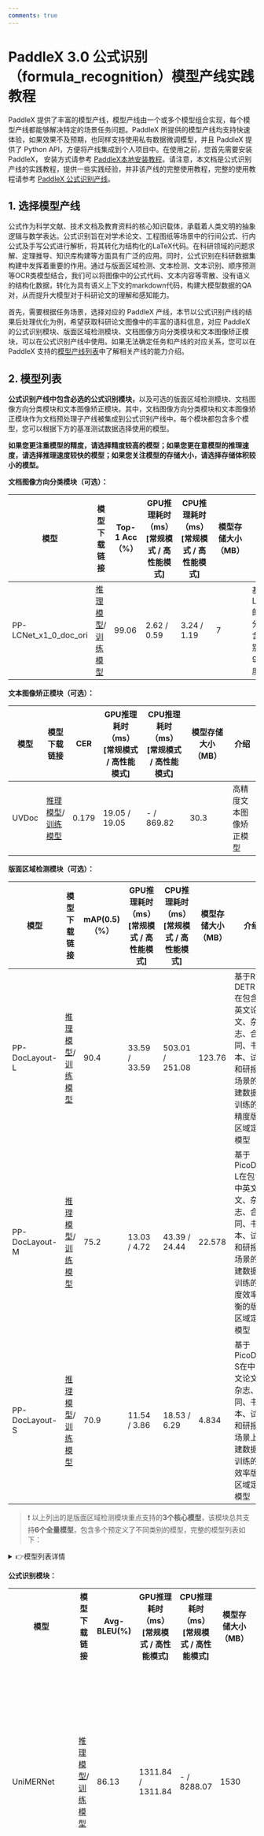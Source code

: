 ```yaml
---
comments: true
---
```


# PaddleX 3.0 公式识别（formula_recognition）模型产线实践教程

PaddleX 提供了丰富的模型产线，模型产线由一个或多个模型组合实现，每个模型产线都能够解决特定的场景任务问题。PaddleX 所提供的模型产线均支持快速体验，如果效果不及预期，也同样支持使用私有数据微调模型，并且 PaddleX 提供了 Python API，方便将产线集成到个人项目中。在使用之前，您首先需要安装 PaddleX， 安装方式请参考 [PaddleX本地安装教程](../installation/installation.md)。请注意，本文档是公式识别产线的实践教程，提供一些实践经验，并非该产线的完整使用教程，完整的使用教程请参考 [PaddleX 公式识别产线](../pipeline_usage/tutorials/ocr_pipelines/formula_recognition.md)。


## 1. 选择模型产线

公式作为科学文献、技术文档及教育资料的核心知识载体，承载着人类文明的抽象逻辑与数学表达。公式识别旨在对学术论文、工程图纸等场景中的行间公式、行内公式及手写公式进行解析，将其转化为结构化的LaTeX代码。在科研领域的问题求解、定理推导、知识库构建等方面具有广泛的应用。同时，公式识别在科研数据集构建中发挥着重要的作用。通过与版面区域检测、文本检测、文本识别、顺序预测等OCR类模型结合，我们可以将图像中的公式代码、文本内容等零散、没有语义的结构化数据，转化为具有语义上下文的markdown代码，构建大模型数据的QA对，从而提升大模型对于科研论文的理解和感知能力。

首先，需要根据任务场景，选择对应的 PaddleX 产线，本节以公式识别产线的结果后处理优化为例，希望获取科研论文图像中的丰富的语料信息，对应 PaddleX 的公式识别模块、版面区域检测模块、文档图像方向分类模块和文本图像矫正模块，可以在公式识别产线中使用。如果无法确定任务和产线的对应关系，您可以在 PaddleX 支持的[模型产线列表](../support_list/pipelines_list.md)中了解相关产线的能力介绍。


## 2. 模型列表

<b>公式识别产线中包含必选的公式识别模块，</b>以及可选的版面区域检测模块、文档图像方向分类模块和文本图像矫正模块。其中，文档图像方向分类模块和文本图像矫正模块作为文档预处理子产线被集成到公式识别产线中。每个模块都包含多个模型，您可以根据下方的基准测试数据选择使用的模型。

<b>如果您更注重模型的精度，请选择精度较高的模型；如果您更在意模型的推理速度，请选择推理速度较快的模型；如果您关注模型的存储大小，请选择存储体积较小的模型。</b>
<p><b>文档图像方向分类模块（可选）：</b></p>
<table>
<thead>
<tr>
<th>模型</th><th>模型下载链接</th>
<th>Top-1 Acc（%）</th>
<th>GPU推理耗时（ms）<br/>[常规模式 / 高性能模式]</th>
<th>CPU推理耗时（ms）<br/>[常规模式 / 高性能模式]</th>
<th>模型存储大小（MB）</th>
<th>介绍</th>
</tr>
</thead>
<tbody>
<tr>
<td>PP-LCNet_x1_0_doc_ori</td>
<td><a href="https://paddle-model-ecology.bj.bcebos.com/paddlex/official_inference_model/paddle3.0.0/PP-LCNet_x1_0_doc_ori_infer.tar">推理模型</a>/<a href="https://paddle-model-ecology.bj.bcebos.com/paddlex/official_pretrained_model/PP-LCNet_x1_0_doc_ori_pretrained.pdparams">训练模型</a></td>
<td>99.06</td>
<td>2.62 / 0.59</td>
<td>3.24 / 1.19</td>
<td>7</td>
<td>基于PP-LCNet_x1_0的文档图像分类模型，含有四个类别，即0度，90度，180度，270度</td>
</tr>
</tbody>
</table>

<p><b>文本图像矫正模块（可选）：</b></p>
<table>
<thead>
<tr>
<th>模型</th><th>模型下载链接</th>
<th>CER </th>
<th>GPU推理耗时（ms）<br/>[常规模式 / 高性能模式]</th>
<th>CPU推理耗时（ms）<br/>[常规模式 / 高性能模式]</th>
<th>模型存储大小（MB）</th>
<th>介绍</th>
</tr>
</thead>
<tbody>
<tr>
<td>UVDoc</td>
<td><a href="https://paddle-model-ecology.bj.bcebos.com/paddlex/official_inference_model/paddle3.0.0/UVDoc_infer.tar">推理模型</a>/<a href="https://paddle-model-ecology.bj.bcebos.com/paddlex/official_pretrained_model/UVDoc_pretrained.pdparams">训练模型</a></td>
<td>0.179</td>
<td>19.05 / 19.05</td>
<td>- / 869.82</td>
<td>30.3</td>
<td>高精度文本图像矫正模型</td>
</tr>
</tbody>
</table>
<p><b>版面区域检测模块（可选）：</b></p>
<table>
<thead>
<tr>
<th>模型</th><th>模型下载链接</th>
<th>mAP(0.5)（%）</th>
<th>GPU推理耗时（ms）<br/>[常规模式 / 高性能模式]</th>
<th>CPU推理耗时（ms）<br/>[常规模式 / 高性能模式]</th>
<th>模型存储大小（MB）</th>
<th>介绍</th>
</tr>
</thead>
<tbody>
<tr>
<td>PP-DocLayout-L</td>
<td><a href="https://paddle-model-ecology.bj.bcebos.com/paddlex/official_inference_model/paddle3.0.0/PP-DocLayout-L_infer.tar">推理模型</a>/<a href="https://paddle-model-ecology.bj.bcebos.com/paddlex/official_pretrained_model/PP-DocLayout-L_pretrained.pdparams">训练模型</a></td>
<td>90.4</td>
<td>33.59 / 33.59</td>
<td>503.01 / 251.08</td>
<td>123.76</td>
<td>基于RT-DETR-L在包含中英文论文、杂志、合同、书本、试卷和研报等场景的自建数据集训练的高精度版面区域定位模型</td>
</tr>
<tr>
<td>PP-DocLayout-M</td>
<td><a href="https://paddle-model-ecology.bj.bcebos.com/paddlex/official_inference_model/paddle3.0.0/PP-DocLayout-M_infer.tar">推理模型</a>/<a href="https://paddle-model-ecology.bj.bcebos.com/paddlex/official_pretrained_model/PP-DocLayout-M_pretrained.pdparams">训练模型</a></td>
<td>75.2</td>
<td>13.03 / 4.72</td>
<td>43.39 / 24.44</td>
<td>22.578</td>
<td>基于PicoDet-L在包含中英文论文、杂志、合同、书本、试卷和研报等场景的自建数据集训练的精度效率平衡的版面区域定位模型</td>
</tr>
<tr>
<td>PP-DocLayout-S</td>
<td><a href="https://paddle-model-ecology.bj.bcebos.com/paddlex/official_inference_model/paddle3.0.0/PP-DocLayout-S_infer.tar">推理模型</a>/<a href="https://paddle-model-ecology.bj.bcebos.com/paddlex/official_pretrained_model/PP-DocLayout-S_pretrained.pdparams">训练模型</a></td>
<td>70.9</td>
<td>11.54 / 3.86</td>
<td>18.53 / 6.29</td>
<td>4.834</td>
<td>基于PicoDet-S在中英文论文、杂志、合同、书本、试卷和研报等场景上自建数据集训练的高效率版面区域定位模型</td>
</tr>
</tbody>
</table>

>❗ 以上列出的是版面区域检测模块重点支持的<b>3个核心模型</b>，该模块总共支持<b>6个全量模型</b>，包含多个预定义了不同类别的模型，完整的模型列表如下：

<details><summary> 👉模型列表详情</summary>

* <b>17类版面区域检测模型，包含17个版面常见类别，分别是：段落标题、图片、文本、数字、摘要、内容、图表标题、公式、表格、表格标题、参考文献、文档标题、脚注、页眉、算法、页脚、印章</b>
<table>
<thead>
<tr>
<th>模型</th><th>模型下载链接</th>
<th>mAP(0.5)（%）</th>
<th>GPU推理耗时（ms）<br/>[常规模式 / 高性能模式]</th>
<th>CPU推理耗时（ms）<br/>[常规模式 / 高性能模式]</th>
<th>模型存储大小（MB）</th>
<th>介绍</th>
</tr>
</thead>
<tbody>
<tr>
<td>PicoDet-S_layout_17cls</td>
<td><a href="https://paddle-model-ecology.bj.bcebos.com/paddlex/official_inference_model/paddle3.0.0/PicoDet-S_layout_17cls_infer.tar">推理模型</a>/<a href="https://paddle-model-ecology.bj.bcebos.com/paddlex/official_pretrained_model/PicoDet-S_layout_17cls_pretrained.pdparams">训练模型</a></td>
<td>87.4</td>
<td>8.80 / 3.62</td>
<td>17.51 / 6.35</td>
<td>4.8</td>
<td>基于PicoDet-S轻量模型在中英文论文、杂志和研报等场景上自建数据集训练的高效率版面区域定位模型</td>
</tr>
<tr>
<td>PicoDet-L_layout_17cls</td>
<td><a href="https://paddle-model-ecology.bj.bcebos.com/paddlex/official_inference_model/paddle3.0.0/PicoDet-L_layout_17cls_infer.tar">推理模型</a>/<a href="https://paddle-model-ecology.bj.bcebos.com/paddlex/official_pretrained_model/PicoDet-L_layout_17cls_pretrained.pdparams">训练模型</a></td>
<td>89.0</td>
<td>12.60 / 10.27</td>
<td>43.70 / 24.42</td>
<td>22.6</td>
<td>基于PicoDet-L在中英文论文、杂志和研报等场景上自建数据集训练的效率精度均衡版面区域定位模型</td>
</tr>
<tr>
<td>RT-DETR-H_layout_17cls</td>
<td><a href="https://paddle-model-ecology.bj.bcebos.com/paddlex/official_inference_model/paddle3.0.0/RT-DETR-H_layout_17cls_infer.tar">推理模型</a>/<a href="https://paddle-model-ecology.bj.bcebos.com/paddlex/official_pretrained_model/RT-DETR-H_layout_17cls_pretrained.pdparams">训练模型</a></td>
<td>98.3</td>
<td>115.29 / 101.18</td>
<td>964.75 / 964.75</td>
<td>470.2</td>
<td>基于RT-DETR-H在中英文论文、杂志和研报等场景上自建数据集训练的高精度版面区域定位模型</td>
</tr>
</tbody>
</table>


* <b>23类版面区域检测模型，包含23个常见的类别：文档标题、段落标题、文本、页码、摘要、目录、参考文献、脚注、页眉、页脚、算法、公式、公式编号、图像、图表标题、表格、表格标题、印章、图表标题、图表、页眉图像、页脚图像、侧栏文本</b>
<table>
<thead>
<tr>
<th>模型</th><th>模型下载链接</th>
<th>mAP(0.5)（%）</th>
<th>GPU推理耗时（ms）<br/>[常规模式 / 高性能模式]</th>
<th>CPU推理耗时（ms）<br/>[常规模式 / 高性能模式]</th>
<th>模型存储大小（MB）</th>
<th>介绍</th>
</tr>
</thead>
<tbody>
<tr>
<td>PP-DocLayout-L</td>
<td><a href="https://paddle-model-ecology.bj.bcebos.com/paddlex/official_inference_model/paddle3.0.0/PP-DocLayout-L_infer.tar">推理模型</a>/<a href="https://paddle-model-ecology.bj.bcebos.com/paddlex/official_pretrained_model/PP-DocLayout-L_pretrained.pdparams">训练模型</a></td>
<td>90.4</td>
<td>33.59 / 33.59</td>
<td>503.01 / 251.08</td>
<td>123.76</td>
<td>基于RT-DETR-L在包含中英文论文、杂志、合同、书本、试卷和研报等场景的自建数据集训练的高精度版面区域定位模型</td>
</tr>
<tr>
<td>PP-DocLayout-M</td>
<td><a href="https://paddle-model-ecology.bj.bcebos.com/paddlex/official_inference_model/paddle3.0.0/PP-DocLayout-M_infer.tar">推理模型</a>/<a href="https://paddle-model-ecology.bj.bcebos.com/paddlex/official_pretrained_model/PP-DocLayout-M_pretrained.pdparams">训练模型</a></td>
<td>75.2</td>
<td>13.03 / 4.72</td>
<td>43.39 / 24.44</td>
<td>22.578</td>
<td>基于PicoDet-L在包含中英文论文、杂志、合同、书本、试卷和研报等场景的自建数据集训练的精度效率平衡的版面区域定位模型</td>
</tr>
<tr>
<td>PP-DocLayout-S</td>
<td><a href="https://paddle-model-ecology.bj.bcebos.com/paddlex/official_inference_model/paddle3.0.0/PP-DocLayout-S_infer.tar">推理模型</a>/<a href="https://paddle-model-ecology.bj.bcebos.com/paddlex/official_pretrained_model/PP-DocLayout-S_pretrained.pdparams">训练模型</a></td>
<td>70.9</td>
<td>11.54 / 3.86</td>
<td>18.53 / 6.29</td>
<td>4.834</td>
<td>基于PicoDet-S在中英文论文、杂志、合同、书本、试卷和研报等场景上自建数据集训练的高效率版面区域定位模型</td>
</tr>
</tbody>
</table>

</details>

<p><b>公式识别模块：</b></p>
<table>
<tr>
<th>模型</th><th>模型下载链接</th>
<th>Avg-BLEU(%)</th>
<th>GPU推理耗时（ms）<br/>[常规模式 / 高性能模式]</th>
<th>CPU推理耗时（ms）<br/>[常规模式 / 高性能模式]</th>
<th>模型存储大小（MB）</th>
<th>介绍</th>
</tr>

<tr>
<td>UniMERNet</td>
<td><a href="https://paddle-model-ecology.bj.bcebos.com/paddlex/official_inference_model/paddle3.0.0/UniMERNet_infer.tar">推理模型</a>/<a href="https://paddle-model-ecology.bj.bcebos.com/paddlex/official_pretrained_model/UniMERNet_pretrained.pdparams">训练模型</a></td>
<td>86.13</td>
<td>1311.84 / 1311.84</td>
<td>- / 8288.07</td>
<td>1530</td>
<td>UniMERNet是由上海AI Lab研发的一款公式识别模型。该模型采用Donut Swin作为编码器，MBartDecoder作为解码器，并通过在包含简单公式、复杂公式、扫描捕捉公式和手写公式在内的一百万数据集上进行训练，大幅提升了模型对真实场景公式的识别准确率</td>
</tr>
<tr>
<td>PP-FormulaNet-S</td>
<td><a href="https://paddle-model-ecology.bj.bcebos.com/paddlex/official_inference_model/paddle3.0.0/PP-FormulaNet-S_infer.tar">推理模型</a>/<a href="https://paddle-model-ecology.bj.bcebos.com/paddlex/official_pretrained_model/PP-FormulaNet-S_pretrained.pdparams">训练模型</a></td>
<td>87.12</td>
<td>182.25 / 182.25</td>
<td>- / 254.39</td>
<td>167.9</td>
<td rowspan="2">PP-FormulaNet 是由百度飞桨视觉团队开发的一款先进的公式识别模型，支持5万个常见LateX源码词汇的识别。PP-FormulaNet-S 版本采用了 PP-HGNetV2-B4 作为其骨干网络，通过并行掩码和模型蒸馏等技术，大幅提升了模型的推理速度，同时保持了较高的识别精度，适用于简单印刷公式、跨行简单印刷公式等场景。而 PP-FormulaNet-L 版本则基于 Vary_VIT_B 作为骨干网络，并在大规模公式数据集上进行了深入训练，在复杂公式的识别方面，相较于PP-FormulaNet-S表现出显著的提升，适用于简单印刷公式、复杂印刷公式、手写公式等场景。 </td>

</tr>
<tr>
<td>PP-FormulaNet-L</td>
<td><a href="https://paddle-model-ecology.bj.bcebos.com/paddlex/official_inference_model/paddle3.0.0/PP-FormulaNet-L_infer.tar">推理模型</a>/<a href="https://paddle-model-ecology.bj.bcebos.com/paddlex/official_pretrained_model/PP-FormulaNet-L_pretrained.pdparams">训练模型</a></td>
<td>92.13</td>
<td>1482.03 / 1482.03</td>
<td>- / 3131.54</td>
<td>695</td>
</tr>
<tr>
<td>LaTeX_OCR_rec</td>
<td><a href="https://paddle-model-ecology.bj.bcebos.com/paddlex/official_inference_model/paddle3.0.0/LaTeX_OCR_rec_infer.tar">推理模型</a>/<a href="https://paddle-model-ecology.bj.bcebos.com/paddlex/official_pretrained_model/LaTeX_OCR_rec_pretrained.pdparams">训练模型</a></td>
<td>71.63</td>
<td>1088.89 / 1088.89</td>
<td>- / -</td>
<td>99</td>
<td>LaTeX-OCR是一种基于自回归大模型的公式识别算法，通过采用 Hybrid ViT 作为骨干网络，transformer作为解码器，显著提升了公式识别的准确性。</td>
</tr>
</table>

<strong>测试环境说明:</strong>

  <ul>
      <li><b>性能测试环境</b>
          <ul>
            <li><strong>测试数据集：
             </strong>
                <ul>
                  <li>文档图像方向分类模型：PaddleX自建的数据集，覆盖证件和文档等多个场景，包含 1000 张图片。</li>
                  <li> 文本图像矫正模型：<a href="https://www3.cs.stonybrook.edu/~cvl/docunet.html">DocUNet</a>。</li>
                  <li>版面区域检测模型：PaddleOCR 自建的版面区域检测数据集，包含中英文论文、杂志、合同、书本、试卷和研报等常见的 500 张文档类型图片。</li>
                  <li>17类区域检测模型：PaddleOCR 自建的版面区域检测数据集，包含中英文论文、杂志和研报等常见的 892 张文档类型图片。</li>
                  <li>公式识别模型：PaddleX 内部自建公式识别测试集。</li>
                </ul>
             </li>
              <li><strong>硬件配置：</strong>
                  <ul>
                      <li>GPU：NVIDIA Tesla T4</li>
                      <li>CPU：Intel Xeon Gold 6271C @ 2.60GHz</li>
                      <li>其他环境：Ubuntu 20.04 / CUDA 11.8 / cuDNN 8.9 / TensorRT 8.6.1.6</li>
                  </ul>
              </li>
          </ul>
      </li>
      <li><b>推理模式说明</b></li>
  </ul>

<table border="1">
    <thead>
        <tr>
            <th>模式</th>
            <th>GPU配置</th>
            <th>CPU配置</th>
            <th>加速技术组合</th>
        </tr>
    </thead>
    <tbody>
        <tr>
            <td>常规模式</td>
            <td>FP32精度 / 无TRT加速</td>
            <td>FP32精度 / 8线程</td>
            <td>PaddleInference</td>
        </tr>
        <tr>
            <td>高性能模式</td>
            <td>选择先验精度类型和加速策略的最优组合</td>
            <td>FP32精度 / 8线程</td>
            <td>选择先验最优后端（Paddle/OpenVINO/TRT等）</td>
        </tr>
    </tbody>
</table>



## 3. 快速体验

PaddleX 提供了两种本地体验的方式，你可以在本地使用命令行或 Python 体验公式识别的效果。在本地使用公式识别产线前，请确保您已经按照[PaddleX本地安装教程](../installation/installation.md)完成了PaddleX的wheel包安装。

首先获取产线默认配置文件，由于公式识别任务属于公式识别产线，因此执行以下命令即可获取默认配置文件：

```bash
paddlex --get_pipeline_config formula_recognition --save_path ./my_path
```

获取的保存在`./my_path/formula_recognition.yaml`，修改配置文件，即可对产线各项配置进行自定义。

```yaml
pipeline_name: formula_recognition

use_layout_detection: True
use_doc_preprocessor: True

SubModules:
  LayoutDetection:
    module_name: layout_detection
    model_name: PP-DocLayout-L
    model_dir: null
    threshold: 0.5
    layout_nms: True
    layout_unclip_ratio: 1.0
    layout_merge_bboxes_mode: "large"
    batch_size: 1

  FormulaRecognition:
    module_name: formula_recognition
    model_name: PP-FormulaNet-L
    model_dir: null
    batch_size: 5

SubPipelines:
  DocPreprocessor:
    pipeline_name: doc_preprocessor
    use_doc_orientation_classify: True
    use_doc_unwarping: True
    SubModules:
      DocOrientationClassify:
        module_name: doc_text_orientation
        model_name: PP-LCNet_x1_0_doc_ori
        model_dir: null
        batch_size: 1
      DocUnwarping:
        module_name: image_unwarping
        model_name: UVDoc
        model_dir: null
        batch_size: 1
```

随后，加载自定义配置文件 `./my_path/formula_recognition.yaml`，参考以下本地体验中的命令行方式或 Python 脚本方式进行在线体验。


### 3.1 本地体验 ———— 命令行方式


运行以下代码前，请您下载[示例图片](https://paddle-model-ecology.bj.bcebos.com/paddlex/demo_image/pipelines/general_formula_recognition_001.png)到本地。自定义配置文件保存在 `./my_path/formula_recognition.yaml` ，则只需执行：

```bash
paddlex --pipeline ./my_path/formula_recognition.yaml \
        --input general_formula_recognition_001.png \
        --save_path ./output/ \
        --device gpu:0
```

<details><summary>👉 <b>运行后，得到的结果为：（点击展开）</b></summary>

```bash
{'res': {'input_path': 'general_formula_recognition_001.png', 'page_index': None, 'model_settings': {'use_doc_preprocessor': True, 'use_layout_detection': True}, 'doc_preprocessor_res': {'input_path': None, 'page_index': None, 'model_settings': {'use_doc_orientation_classify': True, 'use_doc_unwarping': True}, 'angle': 0}, 'layout_det_res': {'input_path': None, 'page_index': None, 'boxes': [{'cls_id': 2, 'label': 'text', 'score': 0.9856467843055725, 'coordinate': [90.53296, 1086.6606, 659.29224, 1553.293]}, {'cls_id': 2, 'label': 'text', 'score': 0.9839824438095093, 'coordinate': [92.88306, 127.662445, 665.87213, 397.32486]}, {'cls_id': 2, 'label': 'text', 'score': 0.9763191342353821, 'coordinate': [698.58154, 591.1726, 1292.9592, 748.10815]}, {'cls_id': 2, 'label': 'text', 'score': 0.9720773696899414, 'coordinate': [697.6456, 752.4787, 1289.5938, 883.3215]}, {'cls_id': 2, 'label': 'text', 'score': 0.9697079658508301, 'coordinate': [704.2085, 82.100555, 1305.1221, 187.76593]}, {'cls_id': 2, 'label': 'text', 'score': 0.9693678617477417, 'coordinate': [93.96658, 799.32465, 660.9802, 901.3609]}, {'cls_id': 2, 'label': 'text', 'score': 0.9682682156562805, 'coordinate': [691.67224, 1513.8839, 1283.6678, 1639.4484]}, {'cls_id': 2, 'label': 'text', 'score': 0.9675215482711792, 'coordinate': [701.09216, 287.9879, 1300.3129, 391.5937]}, {'cls_id': 7, 'label': 'formula', 'score': 0.9653083682060242, 'coordinate': [728.5991, 441.6336, 1221.3561, 571.0758]}, {'cls_id': 2, 'label': 'text', 'score': 0.9622206687927246, 'coordinate': [697.2456, 958.34705, 1288.1101, 1033.6886]}, {'cls_id': 7, 'label': 'formula', 'score': 0.9607033729553223, 'coordinate': [155.68298, 923.9154, 599.2244, 1036.6406]}, {'cls_id': 7, 'label': 'formula', 'score': 0.9583883881568909, 'coordinate': [811.17883, 1057.8389, 1175.9386, 1118.4575]}, {'cls_id': 7, 'label': 'formula', 'score': 0.9581522941589355, 'coordinate': [778.09656, 208.75406, 1225.2172, 267.90875]}, {'cls_id': 7, 'label': 'formula', 'score': 0.9572290778160095, 'coordinate': [757.6239, 1211.8169, 1189.6959, 1267.46]}, {'cls_id': 7, 'label': 'formula', 'score': 0.9553850293159485, 'coordinate': [724.06775, 1332.8228, 1255.077, 1470.4421]}, {'cls_id': 2, 'label': 'text', 'score': 0.9528529644012451, 'coordinate': [88.130035, 1557.6594, 657.3352, 1632.5967]}, {'cls_id': 7, 'label': 'formula', 'score': 0.9524679183959961, 'coordinate': [117.79787, 714.38403, 614.4141, 773.8457]}, {'cls_id': 2, 'label': 'text', 'score': 0.9510412216186523, 'coordinate': [97.06323, 479.18585, 663.7608, 536.5512]}, {'cls_id': 7, 'label': 'formula', 'score': 0.949083149433136, 'coordinate': [165.51418, 558.26685, 598.7732, 614.4641]}, {'cls_id': 2, 'label': 'text', 'score': 0.944157600402832, 'coordinate': [97.41104, 639.0248, 662.76086, 693.0067]}, {'cls_id': 2, 'label': 'text', 'score': 0.9437134265899658, 'coordinate': [696.00916, 1139.0691, 1286.3, 1188.8279]}, {'cls_id': 7, 'label': 'formula', 'score': 0.9262938499450684, 'coordinate': [196.19836, 425.07648, 568.3433, 452.05084]}, {'cls_id': 7, 'label': 'formula', 'score': 0.9207614064216614, 'coordinate': [853.4679, 908.78235, 1131.8585, 933.9021]}, {'cls_id': 7, 'label': 'formula', 'score': 0.9098795652389526, 'coordinate': [165.65845, 129.02527, 512.86633, 155.41736]}, {'cls_id': 19, 'label': 'formula_number', 'score': 0.9049411416053772, 'coordinate': [1245.7465, 1079.0446, 1286.4237, 1105.475]}, {'cls_id': 19, 'label': 'formula_number', 'score': 0.9025103449821472, 'coordinate': [1246.6572, 1229.8922, 1286.7461, 1255.7975]}, {'cls_id': 19, 'label': 'formula_number', 'score': 0.9007143974304199, 'coordinate': [1246.525, 909.0211, 1287.5856, 935.64417]}, {'cls_id': 7, 'label': 'formula', 'score': 0.8995094895362854, 'coordinate': [96.4274, 234.94318, 295.6733, 265.9768]}, {'cls_id': 19, 'label': 'formula_number', 'score': 0.8980057239532471, 'coordinate': [1252.8303, 493.0625, 1294.4944, 519.0]}, {'cls_id': 2, 'label': 'text', 'score': 0.8979238271713257, 'coordinate': [725.74915, 396.12943, 1262.9354, 422.97177]}, {'cls_id': 19, 'label': 'formula_number', 'score': 0.8966280221939087, 'coordinate': [1242.1687, 1473.5837, 1283.3108, 1499.4875]}, {'cls_id': 2, 'label': 'text', 'score': 0.8917680382728577, 'coordinate': [94.72511, 1058.2068, 442.26758, 1081.7258]}, {'cls_id': 2, 'label': 'text', 'score': 0.8913338780403137, 'coordinate': [697.516, 1286.2783, 1083.2262, 1310.8098]}, {'cls_id': 19, 'label': 'formula_number', 'score': 0.8882836699485779, 'coordinate': [1270.5066, 221.21191, 1299.9436, 247.35437]}, {'cls_id': 7, 'label': 'formula', 'score': 0.8880225419998169, 'coordinate': [96.42808, 1320.5374, 263.84195, 1346.2654]}, {'cls_id': 19, 'label': 'formula_number', 'score': 0.8837041258811951, 'coordinate': [634.8523, 428.02948, 662.4497, 453.44977]}, {'cls_id': 19, 'label': 'formula_number', 'score': 0.8757179379463196, 'coordinate': [631.19507, 939.25635, 658.7859, 965.2036]}, {'cls_id': 19, 'label': 'formula_number', 'score': 0.8704060316085815, 'coordinate': [635.2284, 576.11304, 661.34033, 602.0388]}, {'cls_id': 19, 'label': 'formula_number', 'score': 0.8691984415054321, 'coordinate': [631.19885, 1001.11475, 658.0812, 1026.0303]}, {'cls_id': 19, 'label': 'formula_number', 'score': 0.8690404891967773, 'coordinate': [633.90576, 730.33673, 660.7864, 755.97186]}, {'cls_id': 7, 'label': 'formula', 'score': 0.850570023059845, 'coordinate': [1091.3225, 1598.8713, 1277.7903, 1622.5471]}, {'cls_id': 7, 'label': 'formula', 'score': 0.8437846302986145, 'coordinate': [694.82336, 1611.6716, 861.55835, 1635.6594]}, {'cls_id': 7, 'label': 'formula', 'score': 0.7667798399925232, 'coordinate': [918.3441, 1618.5991, 1010.3434, 1640.8501]}, {'cls_id': 3, 'label': 'number', 'score': 0.76311856508255, 'coordinate': [1297.2578, 8.878933, 1310.373, 28.363262]}, {'cls_id': 7, 'label': 'formula', 'score': 0.7419516444206238, 'coordinate': [382.79633, 267.88034, 515.84784, 296.95737]}, {'cls_id': 7, 'label': 'formula', 'score': 0.7332333922386169, 'coordinate': [100.81209, 508.70236, 253.98692, 535.70435]}, {'cls_id': 7, 'label': 'formula', 'score': 0.7307442426681519, 'coordinate': [1116.9696, 1573.1519, 1193.5485, 1595.2427]}, {'cls_id': 7, 'label': 'formula', 'score': 0.7140133380889893, 'coordinate': [539.10486, 480.36127, 662.8451, 508.7262]}, {'cls_id': 7, 'label': 'formula', 'score': 0.6723657846450806, 'coordinate': [245.42169, 160.63435, 308.15094, 185.54918]}, {'cls_id': 7, 'label': 'formula', 'score': 0.6489072442054749, 'coordinate': [175.75285, 350.04596, 243.64375, 376.14642]}, {'cls_id': 7, 'label': 'formula', 'score': 0.6118927001953125, 'coordinate': [849.2805, 619.52155, 960.4343, 646.4367]}, {'cls_id': 7, 'label': 'formula', 'score': 0.6036254167556763, 'coordinate': [256.20428, 323.1073, 327.27972, 349.5608]}, {'cls_id': 7, 'label': 'formula', 'score': 0.6015271544456482, 'coordinate': [696.23254, 1561.4348, 900.39685, 1586.3093]}, {'cls_id': 7, 'label': 'formula', 'score': 0.5478202104568481, 'coordinate': [1262.7578, 315.4475, 1297.2837, 339.2895]}, {'cls_id': 7, 'label': 'formula', 'score': 0.5441924333572388, 'coordinate': [788.66956, 349.7992, 812.65125, 370.2704]}, {'cls_id': 7, 'label': 'formula', 'score': 0.5188493728637695, 'coordinate': [774.41125, 594.7079, 802.1969, 618.0421]}]}, 'formula_res_list': [{'rec_formula': '\\small\\begin{aligned}{\\psi_{0}(M)-\\psi(M,z)=}&{{}\\frac{(1-\\epsilon_{r})}{\\epsilon_{r}}\\frac{\\lambda^{2}c^{2}}{t_{\\operatorname{E}}^{2}\\operatorname{ln}(10)}\\times}\\\\ {}&{{}\\int_{0}^{z}d z^{\\prime}\\frac{d t}{d z^{\\prime}}\\left.\\frac{\\partial\\phi}{\\partial L}\\right|_{L=\\lambda M c^{2}/t_{\\operatorname{E}}},}\\\\ \\end{aligned}', 'formula_region_id': 1, 'dt_polys': ([728.5991, 441.6336, 1221.3561, 571.0758],)}, {'rec_formula': '\\begin{aligned}{\\rho_{\\mathrm{BH}}}&{{}=\\int d M\\psi(M)M}\\\\ {}&{{}=\\frac{1-\\epsilon_{r}}{\\epsilon_{r}c^{2}}\\int_{0}^{\\infty}d z\\frac{d t}{d z}\\int d\\log_{10}L\\phi(L,z)L,}\\\\ \\end{aligned}', 'formula_region_id': 2, 'dt_polys': ([155.68298, 923.9154, 599.2244, 1036.6406],)}, {'rec_formula': '\\frac{d n}{d\\sigma}d\\sigma=\\psi_{*}\\left(\\frac{\\sigma}{\\sigma_{*}}\\right)^{\\alpha}\\frac{e^{-(\\sigma/\\sigma_{*})^{\\beta}}}{\\Gamma(\\alpha/\\beta)}\\beta\\frac{d\\sigma}{\\sigma}.', 'formula_region_id': 3, 'dt_polys': ([811.17883, 1057.8389, 1175.9386, 1118.4575],)}, {'rec_formula': '\\phi(L)\\equiv\\frac{d n}{d\\log_{10}L}=\\frac{\\phi_{*}}{(L/L_{*})^{\\gamma_{1}}+(L/L_{*})^{\\gamma_{2}}}.', 'formula_region_id': 4, 'dt_polys': ([778.09656, 208.75406, 1225.2172, 267.90875],)}, {'rec_formula': '\\small\\begin{aligned}{\\psi_{0}(M)=\\int d\\sigma\\frac{p(\\operatorname{log}_{10}M|\\operatorname{log}_{10}\\sigma)}{M\\operatorname{log}(10)}\\frac{d n}{d\\sigma}(\\sigma),}\\\\ \\end{aligned}', 'formula_region_id': 5, 'dt_polys': ([757.6239, 1211.8169, 1189.6959, 1267.46],)}, {'rec_formula': '\\small\\begin{aligned}{p(\\operatorname{log}_{10}}&{{}M|\\operatorname{log}_{10}\\sigma)=\\frac{1}{\\sqrt{2\\pi}\\epsilon_{0}}}\\\\ {}&{{}\\times\\operatorname{exp}\\left[-\\frac{1}{2}\\left(\\frac{\\operatorname{log}_{10}M-a_{\\bullet}-b_{\\bullet}\\operatorname{log}_{10}\\sigma}{\\epsilon_{0}}\\right)^{2}\\right].}\\\\ \\end{aligned}', 'formula_region_id': 6, 'dt_polys': ([724.06775, 1332.8228, 1255.077, 1470.4421],)}, {'rec_formula': '\\frac{\\partial\\psi}{\\partial t}(M,t)+\\frac{(1-\\epsilon_{r})}{\\epsilon_{r}}\\frac{\\lambda^{2}c^{2}}{t_{\\mathrm{E}}^{2}\\ln(10)}\\left.\\frac{\\partial\\phi}{\\partial L}\\right|_{L=\\lambda M c^{2}/t_{\\mathrm{v}}}=0,', 'formula_region_id': 7, 'dt_polys': ([117.79787, 714.38403, 614.4141, 773.8457],)}, {'rec_formula': '\\langle\\dot{M}(M,t)\\rangle\\psi(M,t)=\\frac{(1-\\epsilon_{r})}{\\epsilon_{r}c^{2}\\operatorname{ln}(10)}\\phi(L,t)\\frac{d L}{d M}.', 'formula_region_id': 8, 'dt_polys': ([165.51418, 558.26685, 598.7732, 614.4641],)}, {'rec_formula': '\\phi(L,t)d\\log_{10}L=\\delta(M,t)\\psi(M,t)d M.', 'formula_region_id': 9, 'dt_polys': ([196.19836, 425.07648, 568.3433, 452.05084],)}, {'rec_formula': '\\log_{10}M=a_{\\bullet}+b_{\\bullet}\\log_{10}X.', 'formula_region_id': 10, 'dt_polys': ([853.4679, 908.78235, 1131.8585, 933.9021],)}, {'rec_formula': 't_{E}\\,=\\,\\sigma_{T}c/4\\pi G m_{v}\\,=\\,4.5\\times10^{8}\\mathrm{yr}', 'formula_region_id': 11, 'dt_polys': ([165.65845, 129.02527, 512.86633, 155.41736],)}, {'rec_formula': '\\dot{M}\\;=\\;(1\\mathrm{~-~}\\epsilon_{r})\\dot{M}_{\\mathrm{acc}}', 'formula_region_id': 12, 'dt_polys': ([96.4274, 234.94318, 295.6733, 265.9768],)}, {'rec_formula': 'M_{*}\\,=\\,L_{*}t_{E}/\\bar{\\lambda}c^{2}', 'formula_region_id': 13, 'dt_polys': ([96.42808, 1320.5374, 263.84195, 1346.2654],)}, {'rec_formula': 'a_{\\bullet}\\,=\\,8.32\\pm0.05', 'formula_region_id': 14, 'dt_polys': ([1091.3225, 1598.8713, 1277.7903, 1622.5471],)}, {'rec_formula': 'b_{\\bullet}=5.64\\,\\mathring{\\pm\\,0.32}', 'formula_region_id': 15, 'dt_polys': ([694.82336, 1611.6716, 861.55835, 1635.6594],)}, {'rec_formula': '\\epsilon_{0}=0.38', 'formula_region_id': 16, 'dt_polys': ([918.3441, 1618.5991, 1010.3434, 1640.8501],)}, {'rec_formula': '(L,t)d\\operatorname{log}_{10}L', 'formula_region_id': 17, 'dt_polys': ([382.79633, 267.88034, 515.84784, 296.95737],)}, {'rec_formula': '\\delta(M,t)\\dot{M}(M,t)', 'formula_region_id': 18, 'dt_polys': ([100.81209, 508.70236, 253.98692, 535.70435],)}, {'rec_formula': 'M\\mathrm{~-~}\\sigma', 'formula_region_id': 19, 'dt_polys': ([1116.9696, 1573.1519, 1193.5485, 1595.2427],)}, {'rec_formula': '\\langle\\dot{M}(M,t)\\rangle=', 'formula_region_id': 20, 'dt_polys': ([539.10486, 480.36127, 662.8451, 508.7262],)}, {'rec_formula': '\\epsilon_{r}\\dot{M}_{\\mathrm{ac}}', 'formula_region_id': 21, 'dt_polys': ([245.42169, 160.63435, 308.15094, 185.54918],)}, {'rec_formula': '\\phi(L,t)', 'formula_region_id': 22, 'dt_polys': ([175.75285, 350.04596, 243.64375, 376.14642],)}, {'rec_formula': 'z,\\ \\psi(M,z)', 'formula_region_id': 23, 'dt_polys': ([849.2805, 619.52155, 960.4343, 646.4367],)}, {'rec_formula': '\\delta(M,t)', 'formula_region_id': 24, 'dt_polys': ([256.20428, 323.1073, 327.27972, 349.5608],)}, {'rec_formula': 'X\\:=\\:\\sigma/200\\mathrm{km}\\:\\:\\mathrm{s}^{-1}', 'formula_region_id': 25, 'dt_polys': ([696.23254, 1561.4348, 900.39685, 1586.3093],)}, {'rec_formula': 'L_{*},', 'formula_region_id': 26, 'dt_polys': ([1262.7578, 315.4475, 1297.2837, 339.2895],)}, {'rec_formula': '\\gamma_{2}', 'formula_region_id': 27, 'dt_polys': ([788.66956, 349.7992, 812.65125, 370.2704],)}, {'rec_formula': '\\psi_{0}', 'formula_region_id': 28, 'dt_polys': ([774.41125, 594.7079, 802.1969, 618.0421],)}]}}
```

参数含义如下：
- `input_path`: `(str)` 待预测图像的输入路径。

- `page_index`: `(Union[int, None])` 如果输入是PDF文件，则表示当前是PDF的第几页，否则为 `None`。

- `model_settings`: `(Dict[str, bool])` 配置产线所需的模型参数。

    - `use_doc_preprocessor`: `(bool)` 控制是否启用文档预处理子产线。
    - `use_layout_detection`: `(bool)` 控制是否启用版面区域检测模块。

- `doc_preprocessor_res`: `(Dict[str, Union[str, Dict[str, bool], int]])` 文档预处理子产线的输出结果。仅当`use_doc_preprocessor=True`时存在。
    - `input_path`: `(Union[str, None])` 图像预处理子产线接受的图像路径，当输入为`numpy.ndarray`时，保存为`None`。
    - `model_settings`: `(Dict)` 预处理子产线的模型配置参数。
        - `use_doc_orientation_classify`: `(bool)` 控制是否启用文档方向分类。
        - `use_doc_unwarping`: `(bool)` 控制是否启用文档扭曲矫正。
    - `angle`: `(int)` 文档方向分类的预测结果。启用时取值为[0,1,2,3]，分别对应[0°,90°,180°,270°]；未启用时为-1。
- `layout_det_res`: `(Dict[str, List[Dict]])` 版面区域检测模块的输出结果。仅当`use_layout_detection=True`时存在。
    - `input_path`: `(Union[str, None])` 版面区域检测模块接收的图像路径，当输入为`numpy.ndarray`时，保存为`None`。
    - `boxes`: `(List[Dict[int, str, float, List[float]]])` 版面区域检测预测结果列表。
        - `cls_id`: `(int)` 版面区域检测预测的类别id。
        - `label`: `(str)` 版面区域检测预测的类别。
        - `score`: `(float)` 版面区域检测预测的类别置信度分数。
        - `coordinate`: `(List[float])` 版面区域检测预测的边界框坐标，格式为[x_min, y_min, x_max, y_max]，其中(x_min, y_min)为左上角坐标，(x_max, y_max) 为右上角坐标。
- `formula_res_list`:  `(List[Dict[str, int, List[float]]])` 公式识别的预测结果列表。
    - `rec_formula`: `(str)` 公式识别预测的LaTeX源码。
    - `formula_region_id`: `(int)` 公式识别预测的id编号。
    - `dt_polys`:  `(List[float])` 公式识别预测的边界框坐标，格式为[x_min, y_min, x_max, y_max]，其中(x_min, y_min)为左上角坐标，(x_max, y_max) 为右上角坐标。

</details>

在`output`目录中，保存了公式识别的可视化和json格式保存的结果。公式识别结果可视化如下：

<img src="https://raw.githubusercontent.com/cuicheng01/PaddleX_doc_images/main/images/pipelines/formula_recognition/04.png" style="width: 70%"/>


<b> 如果您需要对公式识别产线进行可视化，需要运行如下命令来对LaTeX渲染环境进行安装。目前公式识别产线可视化只支持Ubuntu环境，其他环境暂不支持。对于复杂公式，LaTeX 结果可能包含部分高级的表示，Markdown等环境中未必可以成功显示：</b>

```bash
sudo apt-get update
sudo apt-get install texlive texlive-latex-base texlive-latex-extra -y
```
<b>备注</b>： 由于公式识别可视化过程中需要对每张公式图片进行渲染，因此耗时较长，请您耐心等待。


### 3.2 本地体验 ———— Python 方式

通过上述命令行方式可快速体验查看效果，在项目中往往需要代码集成，您可以通过如下几行代码完成产线的快速推理：

```python
from paddlex import create_pipeline

pipeline = create_pipeline(pipeline="./my_path/formula_recognition.yaml") # 加载自定义的配置文件，创建产线

output = pipeline.predict("general_formula_recognition_001.png")
for res in output:
    res.print()
    res.save_to_img("./output/")
    res.save_to_json("./output/")
```

输出打印的结果与上述命令行体验方式一致。在`output`目录中，保存了公式识别可视化和json格式保存的结果。


## 4. 产线后处理调优

公式识别产线提供了多种后处理调优手段，帮助您进一步提升预测效果。`predict`方法中可传入的后处理参数请参考 [公式识别使用教程](../pipeline_usage/tutorials/ocr_pipelines/formula_recognition.md)。下面我们基于公式识别模型产线，介绍如何使用这些调优手段。


### 4.1 动态阈值调优 —— 可优化漏检误检

公式识别产线支持动态阈值调整，可以传入`layout_threshold`参数，支持传入浮点数或自定义各个类别的阈值字典，为每个类别设定专属的检测得分阈值。这意味着您可以根据自己的数据，灵活调节漏检或误检的情况，确保每一次检测更加精准，`PP-DocLayout`系列模型的类别和id对应关系如下：

```yaml
{'paragraph_title': 0, 'image': 1, 'text': 2, 'number': 3, 'abstract': 4, 'content': 5,
'figure_title': 6, 'formula': 7, 'table': 8, 'table_title': 9, 'reference': 10, 'doc_title': 11, 'footnote': 12, 'header': 13, 'algorithm': 14, 'footer': 15, 'seal': 16, 'chart_title': 17, 'chart': 18, 'formula_number': 19, 'header_image': 20, 'footer_image': 21, 'aside_text': 22}
```

运行以下代码前，请您下载[示例图片](https://paddle-model-ecology.bj.bcebos.com/paddlex/imgs/demo_image/formula_rec_test_001.jpg)到本地。


```python
from paddlex import create_pipeline

pipeline = create_pipeline(pipeline="./my_path/formula_recognition.yaml")
output = pipeline.predict("formula_rec_test_001.jpg") # 阈值参数不设置时，默认为0.5
for res in output:
    res.print()
    res.save_to_img("./output/")
    res.save_to_json("./output/")
```

可以发现左图的左上角有很多公式被漏检。

<div style="display: flex; justify-content: flex-start;">
  <div style="text-align: center;width:70%;">
    <img src="https://raw.githubusercontent.com/cuicheng01/PaddleX_doc_images/main/images/practical_tutorials/formula_recognition/formula_rec_test_001_formula_res_img.jpg" alt="Image 1" style="width:100%;">
    <p>不设置layout_threshold, 默认所有类别的检测阈值均为0.5</p>
  </div>
</div>

这时可以开启`layout_threshold={7: 0.3}`，针对类别`formula`，类别id是7，设置检测得分阈值为0.3，可以检测出更多的formula框，其余类别沿用默认阈值0.5。执行下面的代码:

```python
from paddlex import create_pipeline

pipeline = create_pipeline(pipeline="./my_path/formula_recognition.yaml")
output = pipeline.predict("formula_rec_test_001.jpg", layout_threshold={7: 0.3})  # 针对类别7formula，设置检测得分阈值为0.3，其余类别沿用默认阈值0.5
for res in output:
    res.print()
    res.save_to_img("./output/")
    res.save_to_json("./output/")
```

在保存目录查看可视化结果如下，可以发现左图的左上角漏检的公式框已经被检测出来了，只保留了最优的检测结果:

<div style="display: flex; justify-content: flex-start;">
  <div style="text-align: center;width:70%;">
    <img src="https://raw.githubusercontent.com/cuicheng01/PaddleX_doc_images/main/images/practical_tutorials/formula_recognition/formula_rec_test_001_formula_res_img_threshold.jpg" alt="Image 2" style="width:100%;">
    <p>设置layout_threshold={7: 0.3}, 针对类别7formula，设置检测得分阈值为0.3，其余类别沿用默认阈值0.5</p>
  </div>
</div>



### 4.2 可调框边长 —— 去除公式中不需要的字符

`layout_unclip_ratio`参数，可调框边长，不再局限于固定的框大小，通过调整检测框的缩放倍数，在保持中心点不变的情况下，自由扩展或收缩框边长，便于去除公式中不需要的字符。


运行以下代码前，请您下载[示例图片](https://paddle-model-ecology.bj.bcebos.com/paddlex/imgs/demo_image/formula_rec_test_002.jpg)到本地。

```python
from paddlex import create_pipeline

pipeline = create_pipeline(pipeline="./my_path/formula_recognition.yaml")
output = pipeline.predict("formula_rec_test_002.jpg")  # 不调整检测框边的缩放倍数
for res in output:
    res.print()
    res.save_to_img("./output/")
    res.save_to_json("./output/")
```
可以发现右图中部分公式的识别结果包含一些不必要的标点符号。这些标点符号可能影响后续大模型对于公式的解析和理解。
<div style="display: flex; justify-content: flex-start;">
  <div style="text-align: center;width:70%;">
    <img src="https://raw.githubusercontent.com/cuicheng01/PaddleX_doc_images/main/images/practical_tutorials/formula_recognition/formula_rec_test_002_formula_res_img.jpg" alt="Image 1" style="width:100%;">
    <p>不设置layout_unclip_ratio, 默认边界框的宽高不进行缩放</p>
  </div>
</div>

这时可以执行 layout_unclip_ratio=(0.97, 1.0)，调整检测框的宽的缩放倍数为0.97。执行下面的代码:

```python
from paddlex import create_pipeline

pipeline = create_pipeline(pipeline="./my_path/formula_recognition.yaml")
output = pipeline.predict("formula_rec_test_002.jpg", layout_unclip_ratio=(0.97, 1.0))  # 调整检测框的宽的缩放倍数为0.97
for res in output:
    res.print()
    res.save_to_img("./output/")
    res.save_to_json("./output/")
```

在保存目录查看可视化结果如下，可以观察到，通过调整检测框的倍数为`layout_unclip_ratio=(0.97, 1.0)`时，可以有效去除公式识别结果中多余的标点符号。

<div style="display: flex; justify-content: flex-start;">
  <div style="text-align: center;width:70%;">
    <img src="https://raw.githubusercontent.com/cuicheng01/PaddleX_doc_images/main/images/practical_tutorials/formula_recognition/formula_rec_test_002_formula_unclip_res_img.jpg" alt="Image 2" style="width:100%;">
    <p>设置layout_unclip_ratio=(0.97, 1.0), 调整检测框的宽的缩放倍数为0.97</p>
  </div>
</div>



## 5. 开发集成/部署

如果公式识别效果可以达到您对产线推理速度和精度的要求，您可以直接进行开发集成/部署。

### 5.1 直接后处理调整好的产线应用在您的 Python 项目中，可以参考如下示例代码：
```python
from paddlex import create_pipeline

pipeline = create_pipeline(pipeline="./my_path/formula_recognition.yaml")
output = pipeline.predict("formula_rec_test_002.jpg", layout_unclip_ratio=(0.97, 1.0))  # 调整检测框的宽的缩放倍数为0.97
for res in output:
    res.print()
    res.save_to_img("./output/")
    res.save_to_json("./output/")
```
更多参数请参考 [公式识别产线使用教程](../pipeline_usage/tutorials/ocr_pipelines/formula_recognition.md)。


### 5.2 以高稳定性服务化部署作为本教程的实践内容，具体可以参考 [PaddleX 服务化部署指南](../pipeline_deploy/serving.md) 进行实践。

**请注意，当前高稳定性服务化部署方案仅支持 Linux 系统。**

#### 5.2.1 获取SDK

下载公式识别高稳定性服务化部署 SDK <a href="https://paddle-model-ecology.bj.bcebos.com/paddlex/PaddleX3.0/deploy/paddlex_hps/public/sdks/v3.0.0rc0/paddlex_hps_formula_recognition_sdk.tar.gz">paddlex_hps_formula_recognition_sdk.tar.gz</a>，解压 SDK 并运行部署脚本，如下：

```bash
tar -xvf paddlex_hps_formula_recognition_sdk.tar.gz
```

#### 5.2.2 获取序列号

- 在 [飞桨 AI Studio 星河社区-人工智能学习与实训社区](https://aistudio.baidu.com/paddlex/commercialization) 的“开源模型产线部署序列号咨询与获取”部分选择“立即获取”，如下图所示：

<img src="https://raw.githubusercontent.com/cuicheng01/PaddleX_doc_images/main/images/pipeline_deploy/image-1.png">

选择公式识别产线，并点击“获取”。之后，可以在页面下方的“开源产线部署SDK序列号管理”部分找到获取到的序列号：

<img src="https://raw.githubusercontent.com/cuicheng01/PaddleX_doc_images/main/images/pipeline_deploy/image-2.png">

**请注意**：每个序列号只能绑定到唯一的设备指纹，且只能绑定一次。这意味着用户如果使用不同的机器部署产线，则必须为每台机器准备单独的序列号。

#### 5.2.3 运行服务

运行服务：

- 支持使用 NVIDIA GPU 部署的镜像（机器上需要安装有支持 CUDA 11.8 的 NVIDIA 驱动）：

    ```bash
    docker pull ccr-2vdh3abv-pub.cnc.bj.baidubce.com/paddlex/hps:paddlex3.0.0rc0-gpu
    ```

- CPU-only 镜像：

    ```bash
    docker pull ccr-2vdh3abv-pub.cnc.bj.baidubce.com/paddlex/hps:paddlex3.0.0rc0-cpu
    ```

准备好镜像后，切换到 `server` 目录，执行如下命令运行服务器：

```bash
docker run \
    -it \
    -e PADDLEX_HPS_DEVICE_TYPE={部署设备类型} \
    -e PADDLEX_HPS_SERIAL_NUMBER={序列号} \
    -e PADDLEX_HPS_UPDATE_LICENSE=1 \
    -v "$(pwd)":/workspace \
    -v "${HOME}/.baidu/paddlex/licenses":/root/.baidu/paddlex/licenses \
    -v /dev/disk/by-uuid:/dev/disk/by-uuid \
    -w /workspace \
    --rm \
    --gpus all \
    --init \
    --network host \
    --shm-size 8g \
    {镜像名称} \
    /bin/bash server.sh
```

- 部署设备类型可以为 `cpu` 或 `gpu`，CPU-only 镜像仅支持 `cpu`。
- 如果希望使用 CPU 部署，则不需要指定 `--gpus`。
- 以上命令必须在激活成功后才可以正常执行。PaddleX 提供两种激活方式：离线激活和在线激活。具体说明如下：

    - 联网激活：在第一次执行时设置 `PADDLEX_HPS_UPDATE_LICENSE` 为 `1`，使程序自动更新证书并完成激活。再次执行命令时可以将 `PADDLEX_HPS_UPDATE_LICENSE` 设置为 `0` 以避免联网更新证书。
    - 离线激活：按照序列号管理部分中的指引，获取机器的设备指纹，并将序列号与设备指纹绑定以获取证书，完成激活。使用这种激活方式，需要手动将证书存放在机器的 `${HOME}/.baidu/paddlex/licenses` 目录中（如果目录不存在，需要创建目录）。使用这种方式时，将 `PADDLEX_HPS_UPDATE_LICENSE` 设置为 `0` 以避免联网更新证书。

- 必须确保宿主机的 `/dev/disk/by-uuid` 存在且非空，并正确挂载该目录，才能正常执行激活。
- 如果需要进入容器内部调试，可以将命令中的 `/bin/bash server.sh` 替换为 `/bin/bash`，然后在容器中执行 `/bin/bash server.sh`。
- 如果希望服务器在后台运行，可以将命令中的 `-it` 替换为 `-d`。容器启动后，可通过 `docker logs -f {容器 ID}` 查看容器日志。
- 在命令中添加 `-e PADDLEX_USE_HPIP=1` 可以使用 PaddleX 高性能推理插件加速产线推理过程。但请注意，并非所有产线都支持使用高性能推理插件。请参考 [PaddleX 高性能推理指南](../pipeline_deploy/high_performance_inference.md) 获取更多信息。

可观察到类似下面的输出信息：

```text
I1216 11:37:21.601943 35 grpc_server.cc:4117] Started GRPCInferenceService at 0.0.0.0:8001
I1216 11:37:21.602333 35 http_server.cc:2815] Started HTTPService at 0.0.0.0:8000
I1216 11:37:21.643494 35 http_server.cc:167] Started Metrics Service at 0.0.0.0:8002
```

#### 5.2.4 调用服务

目前，仅支持使用 Python 客户端调用服务。支持的 Python 版本为 3.8 至 3.12。

切换到高稳定性服务化部署 SDK 的 `client` 目录，执行如下命令安装依赖：

```bash
# 建议在虚拟环境中安装
python -m pip install -r requirements.txt
python -m pip install paddlex_hps_client-*.whl
```

`client` 目录的 `client.py` 脚本包含服务的调用示例，并提供命令行接口。


### 5.3 此外，PaddleX 也提供了其他三种部署方式，说明如下：

* 高性能部署：在实际生产环境中，许多应用对部署策略的性能指标（尤其是响应速度）有着较严苛的标准，以确保系统的高效运行与用户体验的流畅性。为此，PaddleX 提供高性能推理插件，旨在对模型推理及前后处理进行深度性能优化，实现端到端流程的显著提速，详细的高性能部署流程请参考 [PaddleX 高性能推理指南](../pipeline_deploy/high_performance_inference.md)。
* 基础服务化部署：服务化部署是实际生产环境中常见的一种部署形式。通过将推理功能封装为服务，客户端可以通过网络请求来访问这些服务，以获取推理结果。PaddleX 支持用户以低成本实现产线的服务化部署，详细的服务化部署流程请参考 [PaddleX 服务化部署指南](../pipeline_deploy/serving.md)。
* 端侧部署：端侧部署是一种将计算和数据处理功能放在用户设备本身上的方式，设备可以直接处理数据，而不需要依赖远程的服务器。PaddleX 支持将模型部署在 Android 等端侧设备上，详细的端侧部署流程请参考 [PaddleX端侧部署指南](../pipeline_deploy/on_device_deployment.md)。

您可以根据需要选择合适的方式部署模型产线，进而进行后续的 AI 应用集成。
